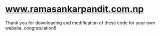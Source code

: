 # www.ramasankarpandit.com.np
Thank you for downloading and modification of these code for your own website.
congratulation!!
